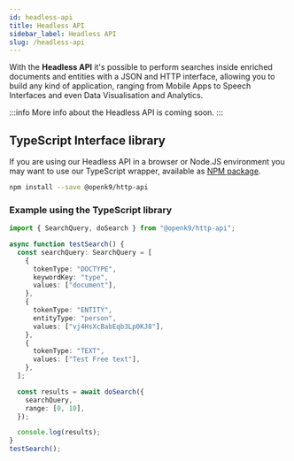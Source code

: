```yaml
---
id: headless-api
title: Headless API
sidebar_label: Headless API
slug: /headless-api
---
```


With the **Headless API** it's possible to perform searches inside enriched documents and entities with a JSON and HTTP interface, allowing you to build any kind of application, ranging from Mobile Apps to Speech Interfaces and even Data Visualisation and Analytics.

:::info
More info about the Headless API is coming soon.
:::

## TypeScript Interface library

If you are using our Headless API in a browser or Node.JS environment you may want to use our TypeScript wrapper, available as [NPM package](https://www.npmjs.com/package/@openk9/http-api).

```bash
npm install --save @openk9/http-api
```

### Example using the TypeScript library

```ts
import { SearchQuery, doSearch } from "@openk9/http-api";

async function testSearch() {
  const searchQuery: SearchQuery = [
    {
      tokenType: "DOCTYPE",
      keywordKey: "type",
      values: ["document"],
    },
    {
      tokenType: "ENTITY",
      entityType: "person",
      values: ["vj4HsXcBabEqb3Lp0KJ8"],
    },
    {
      tokenType: "TEXT",
      values: ["Test Free text"],
    },
  ];

  const results = await doSearch({
    searchQuery,
    range: [0, 10],
  });

  console.log(results);
}
testSearch();
```
